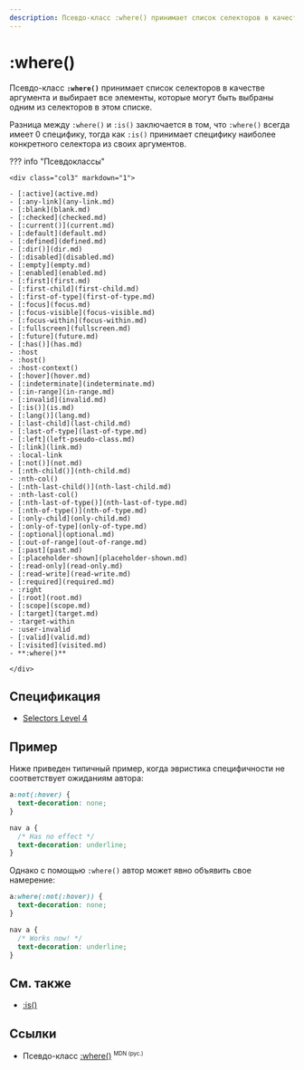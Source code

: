 ```yaml
---
description: Псевдо-класс :where() принимает список селекторов в качестве аргумента и выбирает все элементы, которые могут быть выбраны одним из селекторов в этом списке
---
```


# :where()

Псевдо-класс **`:where()`** принимает список селекторов в качестве аргумента и выбирает все элементы, которые могут быть выбраны одним из селекторов в этом списке.

Разница между `:where()` и `:is()` заключается в том, что `:where()` всегда имеет 0 специфику, тогда как `:is()` принимает специфику наиболее конкретного селектора из своих аргументов.

??? info "Псевдоклассы"

    <div class="col3" markdown="1">

    - [:active](active.md)
    - [:any-link](any-link.md)
    - [:blank](blank.md)
    - [:checked](checked.md)
    - [:current()](current.md)
    - [:default](default.md)
    - [:defined](defined.md)
    - [:dir()](dir.md)
    - [:disabled](disabled.md)
    - [:empty](empty.md)
    - [:enabled](enabled.md)
    - [:first](first.md)
    - [:first-child](first-child.md)
    - [:first-of-type](first-of-type.md)
    - [:focus](focus.md)
    - [:focus-visible](focus-visible.md)
    - [:focus-within](focus-within.md)
    - [:fullscreen](fullscreen.md)
    - [:future](future.md)
    - [:has()](has.md)
    - :host
    - :host()
    - :host-context()
    - [:hover](hover.md)
    - [:indeterminate](indeterminate.md)
    - [:in-range](in-range.md)
    - [:invalid](invalid.md)
    - [:is()](is.md)
    - [:lang()](lang.md)
    - [:last-child](last-child.md)
    - [:last-of-type](last-of-type.md)
    - [:left](left-pseudo-class.md)
    - [:link](link.md)
    - :local-link
    - [:not()](not.md)
    - [:nth-child()](nth-child.md)
    - :nth-col()
    - [:nth-last-child()](nth-last-child.md)
    - :nth-last-col()
    - [:nth-last-of-type()](nth-last-of-type.md)
    - [:nth-of-type()](nth-of-type.md)
    - [:only-child](only-child.md)
    - [:only-of-type](only-of-type.md)
    - [:optional](optional.md)
    - [:out-of-range](out-of-range.md)
    - [:past](past.md)
    - [:placeholder-shown](placeholder-shown.md)
    - [:read-only](read-only.md)
    - [:read-write](read-write.md)
    - [:required](required.md)
    - :right
    - [:root](root.md)
    - [:scope](scope.md)
    - [:target](target.md)
    - :target-within
    - :user-invalid
    - [:valid](valid.md)
    - [:visited](visited.md)
    - **:where()**

    </div>

## Спецификация

- [Selectors Level 4](https://drafts.csswg.org/selectors-4/#zero-matches)

## Пример

Ниже приведен типичный пример, когда эвристика специфичности не соответствует ожиданиям автора:

```css
a:not(:hover) {
  text-decoration: none;
}

nav a {
  /* Has no effect */
  text-decoration: underline;
}
```

Однако с помощью `:where()` автор может явно объявить свое намерение:

```css
a:where(:not(:hover)) {
  text-decoration: none;
}

nav a {
  /* Works now! */
  text-decoration: underline;
}
```

## См. также

- [:is()](is.md)

## Ссылки

- Псевдо-класс [:where()](https://developer.mozilla.org/en-US/docs/Web/CSS/:where) <sup><small>MDN (рус.)</small></sup>
